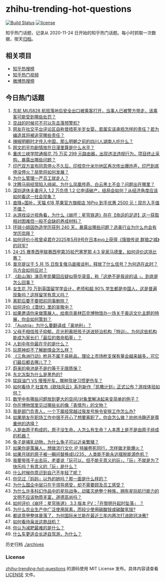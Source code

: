 # zhihu-trending-hot-questions

[![Build Status](https://github.com/justjavac/zhihu-trending-hot-questions/workflows/ci/badge.svg?branch=master)](https://github.com/justjavac/zhihu-trending-hot-questions/actions)
[![license](https://img.shields.io/github/license/justjavac/zhihu-trending-hot-questions)](https://github.com/justjavac/zhihu-trending-hot-questions/blob/master/LICENSE)

知乎热门话题，记录从 2020-11-24
日开始的知乎热门话题。每小时抓取一次数据，按天[归档](./archives)。

## 相关项目

- [知乎热搜榜](https://github.com/justjavac/zhihu-trending-top-search)
- [知乎热门视频](https://github.com/justjavac/zhihu-trending-hot-video)
- [微博热搜榜](https://github.com/justjavac/weibo-trending-hot-search)

## 今日热门话题

<!-- BEGIN -->
<!-- 最后更新时间 Mon May 12 2025 06:07:25 GMT+0800 (China Standard Time) -->

1. [东航 MU5828 航班落地后安全出口被乘客打开，当事人已被警方带走，该乘客可能受到哪些处罚？](https://www.zhihu.com/question/1904938806571917600)
1. [空战的时候可不可以先击落预警机?](https://www.zhihu.com/question/27704977)
1. [网友在社交平台评论区自称曾捂死半岁女婴，若属实该承担怎样的责任？若为编造其将被追究哪些责任？](https://www.zhihu.com/question/1904586583774028300)
1. [辣椒明朝时才传入中国，那么明朝之前的四川人湖南人吃什么？](https://www.zhihu.com/question/335637235)
1. [网文的平均剧情放在日漫里算是什么水平？](https://www.zhihu.com/question/1891233774844491300)
1. [重庆三峡学院通报花 75 万买 299 元路由器，出现违法违规行为，项目终止采购，暴露出哪些问题？](https://www.zhihu.com/question/1904373419966989800)
1. [印巴双方宣布同意停火不久后，印控克什米尔地区再次传出爆炸声，印巴到底停没停火？局势将如何发展？](https://www.zhihu.com/question/1904826705249531100)
1. [为什么管理一严员工就走人？](https://www.zhihu.com/question/1904109747277366300)
1. [沈腾马丽经常陷入绯闻，为什么凤凰传奇、白云黑土不会？问题出在哪里？](https://www.zhihu.com/question/1904179841575646500)
1. [深圳退休夫妻月入 1.2 万负债 1.2 亿申请破产，结局会如何？从经济角度应该如何看这一社会现象？](https://www.zhihu.com/question/1904837508690338300)
1. [直降+国补，天猫 618 苹果官方旗舰店 16Pro 到手优惠 2500 元！现在入手值不值？](https://www.zhihu.com/question/1904958400900600600)
1. [从游戏设计视角看，为什么《崩坏：星穹铁道》存在【命运的足迹】这一获取相对困难但一般不会缺的养成材料？](https://www.zhihu.com/question/1904570606424395800)
1. [环球小姐因伪造学历获刑 240 天，暴露出哪些问题？选美行业为什么也会有学历崇拜？](https://www.zhihu.com/question/1904263305020797400)
1. [如何评价小孩曾卓君在2025年5月9号在日本evo上获得《饿狼传说 群狼之城》的冠军?](https://www.zhihu.com/question/1904317899268678100)
1. [24-25 赛季西甲联赛西甲第35轮巴塞罗那 4:3 皇家马德里，如何评价这场比赛？](https://www.zhihu.com/question/1905024486157297400)
1. [普京提议于 5 月 15 日恢复俄乌直接谈判，释放了什么信号？为何选在此时？乌方会如何应对？](https://www.zhihu.com/question/1904822168841318400)
1. [《赴山海》演员李凯馨回应疑似辱华录音，称「这绝不是我说的话 」，到底是怎么回事？](https://www.zhihu.com/question/1904664356655952600)
1. [女生花 70 万到英国留学学会计，老师和超 90% 学生都是中国人，这是普遍现象吗？这样留学有意义吗？](https://www.zhihu.com/question/1904574898766045200)
1. [离职后要不要把前同事删除？](https://www.zhihu.com/question/610487496)
1. [如何评价《潜伏》里的吴敬中？](https://www.zhihu.com/question/332870152)
1. [如果邀请你来做策展人，给南京奥林匹克博物馆办一场关于奥运文化主题的特展，你会如何策划？](https://www.zhihu.com/question/1900167266621985300)
1. [「Austria」为什么要翻译成「奥地利」？](https://www.zhihu.com/question/19840370)
1. [父母不相信孩子抑郁，花光积蓄把孩子送进矫治机构「特训」，为何这些机构能成为家长们「最后的救命稻草」？](https://www.zhihu.com/question/1904248694938800400)
1. [人到中年你最在乎的是什么？](https://www.zhihu.com/question/1903201126402232800)
1. [玩原神却不了解剧情会怎么样？](https://www.zhihu.com/question/1901632777453037000)
1. [《三角洲行动》枪并不属于易耗品，理论上市场枪支保有量会越来越多，可它们最后都去哪儿了？](https://www.zhihu.com/question/1901931390574007600)
1. [蔚来的电池是不是约等于无限质保？](https://www.zhihu.com/question/439625443)
1. [东北冻梨为什么是黑色的?](https://www.zhihu.com/question/1900811458666799600)
1. [猛踩油门 VS 慢慢开车，哪种驾驶习惯更伤车？](https://www.zhihu.com/question/656520879)
1. [如何看待 P 社宣布《欧陆风云》系列新作「凯撒计划」正式公布？游戏体验如何？](https://www.zhihu.com/question/1902094708580279600)
1. [数学中有哪些问题放到更大的空间/对象里解决起来变简单的例子？](https://www.zhihu.com/question/1888657881399817000)
1. [你在博物馆里见过哪些长的像「表情包」的文物？](https://www.zhihu.com/question/1896581011917222100)
1. [我是部门负责人，一个下属经常越过我发号施令安排工作怎么办?](https://www.zhihu.com/question/1901327790705472500)
1. [如果朋友在职场工作中很不开心了想要离职了，你会怎么做？劝他冷静还是尊重他的选择？](https://www.zhihu.com/question/1902721630779737900)
1. [人是由原子构成的，原子没生命，人怎么有生命？人本质上是不是由原子组成的机器？](https://www.zhihu.com/question/1903588303023900000)
1. [兔子是哺乳动物，为什么兔子可以近亲繁殖？](https://www.zhihu.com/question/1903786776876777500)
1. [如果你是策展人，想做流行文化 IP 特展卷死同行，怎样做才能爆火？](https://www.zhihu.com/question/1901267012245753900)
1. [如果月球的原子被一瞬间替换成U235，人类能不能永远摆脱能源危机？](https://www.zhihu.com/question/1902332180211961900)
1. [我要带孩子出去玩，老婆说「玩可以，但不能无意义的玩」，「玩」不就是为了快乐吗？有意义的「玩」是什么？](https://www.zhihu.com/question/15593126326)
1. [什么时候你意识到自己不年轻了呢？](https://www.zhihu.com/question/13303758748)
1. [你见过「妈妈」以外的她吗？那一面是什么样的？](https://www.zhihu.com/question/1904843856236732700)
1. [为什么国企中层只在乎领导感受，却不需要顾及员工感受？](https://www.zhihu.com/question/1903851141604831200)
1. [为什么许多科幻作品中的星际战争，动辄灭绝整个种族，拥有星际航行能力的文明不应该物质丰富，道德高尚吗？](https://www.zhihu.com/question/10649476672)
1. [如何评价《崩坏：星穹铁道》 3.3 版本 PV：「在黎明升起时坠落」 ？](https://www.zhihu.com/question/1904279184978745300)
1. [为什么农业生产中广泛使用尿素，而较少使用碳酸铵或碳酸氢铵?](https://www.zhihu.com/question/1897683904753797000)
1. [都说意甲整体衰落了，为何国际米兰能在最近三年内两次打进欧冠决赛?](https://www.zhihu.com/question/1904274884474929200)
1. [如何看待枭龙这款战机？](https://www.zhihu.com/question/26862421)
1. [你认为减肥最难的是什么？](https://www.zhihu.com/question/662351832)
1. [什么车更适合长途自驾游，为什么？](https://www.zhihu.com/question/509797303)

<!-- END -->

历史归档 [./archives](./archives)

### License

[zhihu-trending-hot-questions](https://github.com/justjavac/zhihu-trending-hot-questions)
的源码使用 MIT License 发布。具体内容请查看 [LICENSE](./LICENSE) 文件。
